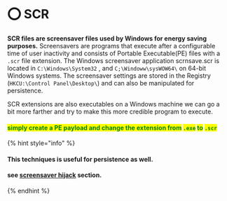 # ⭕ SCR

**SCR files are screensaver files used by Windows for energy saving purposes.** Screensavers are programs that execute after a configurable time of user inactivity and consists of Portable Executable(PE) files with a `.scr` file extension. The Windows screensaver application scrnsave.scr is located in `C:\Windows\System32` , and `C;\Windoww\sysWOW64\` on 64-bit Windows systems. The screensaver settings are stored in the Registry (`HKCU:\Control Panel\Desktop\`) and can also be manipulated for persistence.

SCR extensions are also executables on a Windows machine we can go a bit more farther and try to make this more credible program to execute.

#### <mark style="color:green;">simply create a PE payload and change the extension from</mark> <mark style="color:green;"></mark><mark style="color:green;">`.exe`</mark> <mark style="color:green;"></mark><mark style="color:green;">to</mark> <mark style="color:green;"></mark><mark style="color:green;">`.scr`</mark>

{% hint style="info" %}
#### This techniques is useful for persistence as well.

#### see [screensaver hijack](../windows/persistence/screensavers-hijack.md) section.
{% endhint %}
